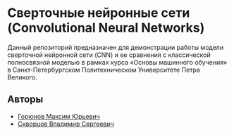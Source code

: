 # Сверточные нейронные сети (Convolutional Neural Networks)

Данный репозиторий предназначен для демонстрации работы модели сверточной
нейронной сети (CNN) и ее сравнения с классической полносвязной моделью
в рамках курса «Основы машинного обучения»
в Санкт-Петербургском Политехническом Университете Петра Великого.

## Авторы
- [Горюнов Максим Юрьевич](https://github.com/MaxGoryunov)
- [Скворцов Владимир Сергеевич](https://github.com/vladimir-skvortsov)
